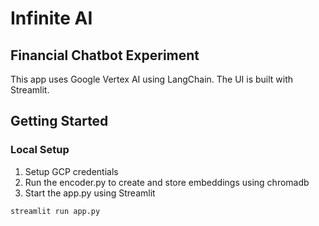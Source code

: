 # Infinite AI

## Financial Chatbot Experiment

This app uses Google Vertex AI using LangChain. The UI is built with Streamlit. 

## Getting Started

### Local Setup
1. Setup GCP credentials
2. Run the encoder.py to create and store embeddings using chromadb
3. Start the app.py using Streamlit
```bash
streamlit run app.py
```
